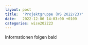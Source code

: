 ```yaml
---
layout: post
title:  "Projektgruppe (WS 2022/23)"
date:   2022-12-06 14:03:00 +0100
categories: wise202223
---
```


Informationen folgen bald
